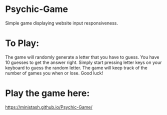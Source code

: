 # Psychic-Game
Simple game displaying website input responsiveness. 

# To Play: 
The game will randomly generate a letter that you have to guess. You have 10 guesses to get the answer right. 
Simply start pressing letter keys on your keyboard to guess the random letter. The game will keep track of the number of games you when or lose. Good luck!

# Play the game here:
https://ministash.github.io/Psychic-Game/
